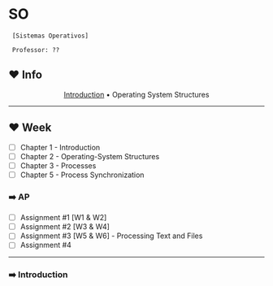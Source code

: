 # SO

```
 [Sistemas Operativos]

 Professor: ??
```



## :heart: **Info**
<p align="center">
  <a href="#arrow_right-introduction">Introduction</a> • 
  Operating System Structures</a>
</p>

----

## :heart: **Week**
- [ ] Chapter 1 - Introduction
- [ ] Chapter 2 - Operating-System Structures
- [ ] Chapter 3 - Processes
- [ ] Chapter 5 - Process Synchronization

### :arrow_right: **AP**

- [ ] Assignment #1 [W1 & W2]
- [ ] Assignment #2 [W3 & W4]
- [ ] Assignment #3 [W5 & W6] - Processing Text and Files 
- [ ] Assignment #4 

----

### :arrow_right: **Introduction**

